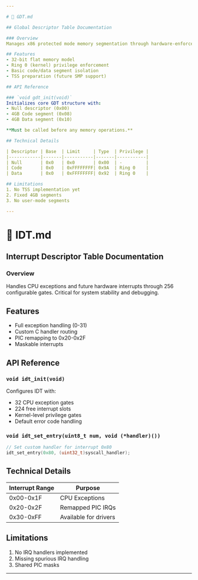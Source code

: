 ```yaml
---

# 📁 GDT.md

## Global Descriptor Table Documentation

### Overview
Manages x86 protected mode memory segmentation through hardware-enforced privilege levels and memory access rules. Essential for modern kernel operation.

## Features
- 32-bit flat memory model
- Ring 0 (kernel) privilege enforcement
- Basic code/data segment isolation
- TSS preparation (future SMP support)

## API Reference

### `void gdt_init(void)`
Initializes core GDT structure with:  
- Null descriptor (0x00)  
- 4GB Code segment (0x08)  
- 4GB Data segment (0x10)  

**Must be called before any memory operations.**

## Technical Details

| Descriptor | Base  | Limit     | Type  | Privilege |
|------------|-------|-----------|-------|-----------|
| Null       | 0x0   | 0x0       | 0x00  | -         |
| Code       | 0x0   | 0xFFFFFFFF| 0x9A  | Ring 0    |
| Data       | 0x0   | 0xFFFFFFFF| 0x92  | Ring 0    |

## Limitations
1. No TSS implementation yet
2. Fixed 4GB segments
3. No user-mode segments

---
```


# 📁 IDT.md

## Interrupt Descriptor Table Documentation

### Overview
Handles CPU exceptions and future hardware interrupts through 256 configurable gates. Critical for system stability and debugging.

## Features
- Full exception handling (0-31)
- Custom C handler routing
- PIC remapping to 0x20-0x2F
- Maskable interrupts

## API Reference

### `void idt_init(void)`
Configures IDT with:
- 32 CPU exception gates
- 224 free interrupt slots
- Kernel-level privilege gates
- Default error code handling

### `void idt_set_entry(uint8_t num, void (*handler)())`
```c
// Set custom handler for interrupt 0x80
idt_set_entry(0x80, (uint32_t)syscall_handler);
```

## Technical Details

| Interrupt Range | Purpose               |
|-----------------|-----------------------|
| 0x00-0x1F       | CPU Exceptions        |
| 0x20-0x2F       | Remapped PIC IRQs     |
| 0x30-0xFF       | Available for drivers |

## Limitations
1. No IRQ handlers implemented
2. Missing spurious IRQ handling
3. Shared PIC masks

---


